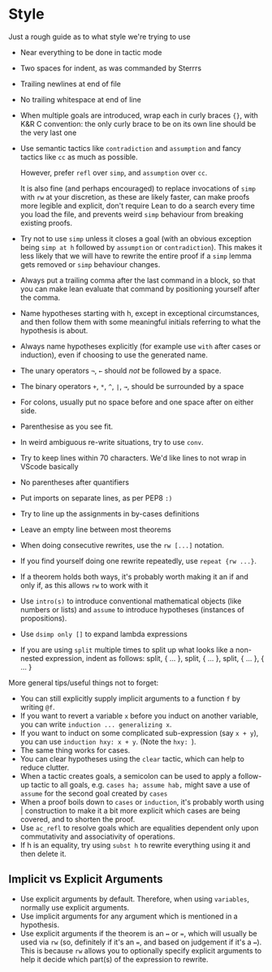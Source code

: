 # Style

Just a rough guide as to what style we're trying to use

- Near everything to be done in tactic mode
- Two spaces for indent, as was commanded by Sterrrs
- Trailing newlines at end of file
- No trailing whitespace at end of line
- When multiple goals are introduced, wrap each in curly braces `{}`, with
  K&R C convention: the only curly brace to be on its own line should be the
  very last one
- Use semantic tactics like `contradiction` and `assumption` and fancy tactics
  like `cc` as much as possible.

  However, prefer `refl` over `simp`, and `assumption` over `cc`.

  It is also fine (and perhaps encouraged) to replace invocations of `simp` with
  `rw` at your discretion, as these are likely faster, can make proofs more legible and explicit, don't require Lean to do
  a search every time you load the file, and prevents weird `simp`
  behaviour from breaking existing proofs.
- Try not to use `simp` unless it closes a goal (with an obvious
  exception being `simp at h` followed by `assumption` or
  `contradiction`). This makes it less likely that we will have to
  rewrite the entire proof if a `simp` lemma gets removed or `simp`
  behaviour changes.
- Always put a trailing comma after the last command in a block, so that you can
  make lean evaluate that command by positioning yourself after the comma.
- Name hypotheses starting with h, except in exceptional circumstances, and then
  follow them with some meaningful initials referring to what the hypothesis is
  about.
- Always name hypotheses explicitly (for example use `with` after cases or induction),
  even if choosing to use the generated name.
- The unary operators `¬`, `←` should *not* be followed by a space.
- The binary operators `+`, `*`, `^`, `∣`, `→`, should be surrounded by a space
- For colons, usually put no space before and one space after
  on either side.
- Parenthesise as you see fit.
- In weird ambiguous re-write situations, try to use `conv`.
- Try to keep lines within 70 characters. We'd like lines to not wrap in
  VScode basically
- No parentheses after quantifiers
- Put imports on separate lines, as per PEP8 `:)`
- Try to line up the assignments in by-cases definitions
- Leave an empty line between most theorems
- When doing consecutive rewrites, use the `rw [...]` notation.
- If you find yourself doing one rewrite repeatedly, use
  `repeat {rw ...}`.
- If a theorem holds both ways, it's probably worth making it
  an if and only if, as this allows `rw` to work with it
- Use `intro(s)` to introduce conventional mathematical objects (like numbers
  or lists) and `assume` to introduce hypotheses (instances of propositions).
- Use `dsimp only []` to expand lambda expressions
- If you are using `split` multiple times to split up what looks like a
  non-nested expression, indent as follows:
      split, {
        ...
      }, split, {
        ...
      }, split, {
        ...
      }, {
        ...
      }

More general tips/useful things not to forget:

- You can still explicitly supply implicit arguments to a function `f` by
  writing `@f`.
- If you want to revert a variable `x` before you induct on another variable,
  you can write `induction ... generalizing x`.
- If you want to induct on some complicated sub-expression (say `x + y`), you
  can use `induction hxy: x + y`. (Note the `hxy: `).
- The same thing works for cases.
- You can clear hypotheses using the `clear` tactic, which can help to reduce
  clutter.
- When a tactic creates goals, a semicolon can be used to apply
  a follow-up tactic to all goals, e.g. `cases ha; assume hab,`
  might save a use of `assume` for the second goal created by `cases`
- When a proof boils down to `cases` or `induction`, it's probably
  worth using | construction to make it a bit more explicit which cases
  are being covered, and to shorten the proof.
- Use `ac_refl` to resolve goals which are equalities dependent only upon
  commutativity and associativity of operations.
- If h is an equality, try using `subst h` to rewrite everything using
  it and then delete it.

## Implicit vs Explicit Arguments

- Use explicit arguments by default. Therefore, when using `variables`, normally
use explicit arguments.
- Use implicit arguments for any argument which is mentioned in a hypothesis.
- Use explicit arguments if the theorem is an `↔` or `=`, which will usually be used
via `rw` (so, definitely if it's an `=`, and based on judgement if it's a `↔`).
This is because `rw` allows you to optionally specify explicit arguments to help it
decide which part(s) of the expression to rewrite.
